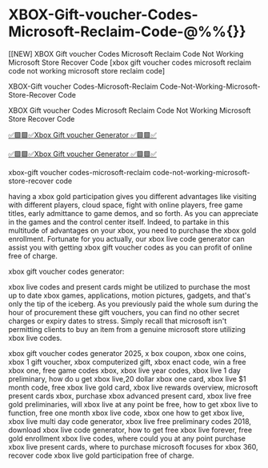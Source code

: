 # XBOX-Gift-voucher-Codes-Microsoft-Reclaim-Code-@%%{}}

[[NEW] XBOX Gift voucher Codes Microsoft Reclaim Code Not Working Microsoft Store Recover Code [xbox gift voucher codes microsoft reclaim code not working microsoft store reclaim code]

XBOX-Gift voucher Codes-Microsoft-Reclaim Code-Not-Working-Microsoft-Store-Recover Code

XBOX Gift voucher Codes Microsoft Reclaim Code Not Working Microsoft Store Recover Code

[✅🟩🟩✅Xbox Gift voucher Generator ✅🟩🟩✅](https://topoffersgetnow.com/adblu0545844/)

[✅🟩🟩✅Xbox Gift voucher Generator ✅🟩🟩✅](https://topoffersgetnow.com/adblu0545844/)

xbox-gift voucher codes-microsoft-reclaim code-not-working-microsoft-store-recover code

having a xbox gold participation gives you different advantages like visiting with different players, cloud space, fight with online players, free game titles, early admittance to game demos, and so forth. As you can appreciate in the games and the control center itself. Indeed, to partake in this multitude of advantages on your xbox, you need to purchase the xbox gold enrollment. Fortunate for you actually, our xbox live code generator can assist you with getting xbox gift voucher codes as you can profit of online free of charge.

xbox gift voucher codes generator:

xbox live codes and present cards might be utilized to purchase the most up to date xbox games, applications, motion pictures, gadgets, and that's only the tip of the iceberg. As you previously paid the whole sum during the hour of procurement these gift vouchers, you can find no other secret charges or expiry dates to stress. Simply recall that microsoft isn't permitting clients to buy an item from a genuine microsoft store utilizing xbox live codes.

xbox gift voucher codes generator 2025, x box coupon, xbox one coins, xbox 1 gift voucher, xbox computerized gift, xbox enact code, win a free xbox one, free game codes xbox, xbox live year codes, xbox live 1 day preliminary, how do u get xbox live,20 dollar xbox one card, xbox live $1 month code, free xbox live gold card, xbox live rewards overview, microsoft present cards xbox, purchase xbox advanced present card, xbox live free gold preliminaries, will xbox live at any point be free, how to get xbox live to function, free one month xbox live code, xbox one how to get xbox live, xbox live multi day code generator, xbox live free preliminary codes 2018, download xbox live code generator, how to get free xbox live forever, free gold enrollment xbox live codes, where could you at any point purchase xbox live present cards, where to purchase microsoft focuses for xbox 360, recover code xbox live gold participation free of charge.

